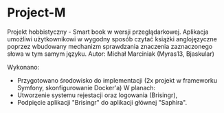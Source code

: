 # Project-M
Projekt hobbistyczny - Smart book w wersji przeglądarkowej.
Aplikacja umożliwi użytkownikowi w wygodny sposób czytać książki anglojęzyczne poprzez wbudowany mechanizm sprawdzania znaczenia zaznaczonego słowa w tym samym języku.
Autor: Michał Marciniak (Myras13, Bjaskular)

Wykonano:
- Przygotowano środowisko do implementacji (2x projekt w frameworku Symfony, skonfigurowanie Docker'a)
W planach:
- Utworzenie systemu rejestacji oraz logowania (Brisingr),
- Podpięcie aplikacji "Brisingr" do aplikacji głównej "Saphira".
